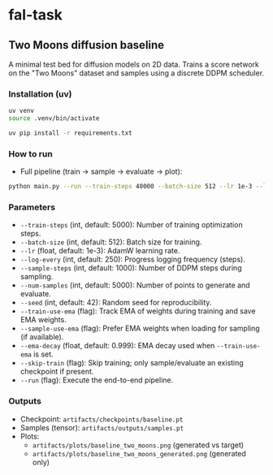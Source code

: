 # fal-task

## Two Moons diffusion baseline

A minimal test bed for diffusion models on 2D data. Trains a score network on the "Two Moons" dataset and samples using a discrete DDPM scheduler.

### Installation (uv)

```bash
uv venv
source .venv/bin/activate

uv pip install -r requirements.txt
```

### How to run

- Full pipeline (train → sample → evaluate → plot):
```bash
python main.py --run --train-steps 40000 --batch-size 512 --lr 1e-3 --log-every 500 --sample-steps 1000 --num-samples 5000 --seed 42 --train-use-ema --sample-use-ema
```

### Parameters

- `--train-steps` (int, default: 5000): Number of training optimization steps.
- `--batch-size` (int, default: 512): Batch size for training.
- `--lr` (float, default: 1e-3): AdamW learning rate.
- `--log-every` (int, default: 250): Progress logging frequency (steps).
- `--sample-steps` (int, default: 1000): Number of DDPM steps during sampling.
- `--num-samples` (int, default: 5000): Number of points to generate and evaluate.
- `--seed` (int, default: 42): Random seed for reproducibility.
- `--train-use-ema` (flag): Track EMA of weights during training and save EMA weights.
- `--sample-use-ema` (flag): Prefer EMA weights when loading for sampling (if available).
- `--ema-decay` (float, default: 0.999): EMA decay used when `--train-use-ema` is set.
- `--skip-train` (flag): Skip training; only sample/evaluate an existing checkpoint if present.
- `--run` (flag): Execute the end-to-end pipeline.

### Outputs

- Checkpoint: `artifacts/checkpoints/baseline.pt`
- Samples (tensor): `artifacts/outputs/samples.pt`
- Plots:
  - `artifacts/plots/baseline_two_moons.png` (generated vs target)
  - `artifacts/plots/baseline_two_moons_generated.png` (generated only)
